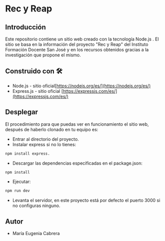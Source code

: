# Rec y Reap


## Introducción

Este repositorio contiene un sitio web creado con la tecnología Node.js .
El sitio se basa en la información del proyecto "Rec y Reap" del Instituto Formación Docente San José
y en los recursos obtenidos gracias a la investigación que propone el mismo. 

## Construido con 🛠️
* Node.js - sitio oficial[https://nodejs.org/es/](https://nodejs.org/es/)
* Express.js - sitio oficial [https://expressjs.com/es/](https://expressjs.com/es/)

## Desplegar
El procedimiento para que puedas ver en funcionamiento el sitio web, después de haberlo clonado en tu equipo es:

* Entrar al directorio del proyecto. 
* Instalar express si no lo tienes: 
```bash 
npm install express.
```
* Descargar las dependencias especificadas en el package.json:
```bash 
npm install
``` 
* Ejecutar:
```bash 
npm run dev
``` 
* Levanta el servidor, en este proyecto está por defecto el puerto 3000 si no configuras ninguno.

## Autor
* María Eugenia Cabrera
